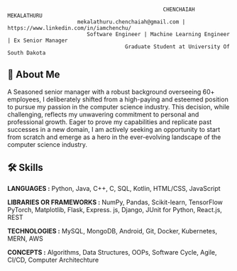                                                      CHENCHAIAH MEKALATHURU
                          mekalathuru.chenchaiah@gmail.com | https://www.linkedin.com/in/iamchenchu/
                             Software Engineer | Machine Learning Engineer | Ex Senior Manager
                                         Graduate Student at University Of South Dakota

## 🚀 About Me
A Seasoned senior manager with a robust background overseeing 60+ employees, I deliberately shifted from a high-paying and esteemed position
to pursue my passion in the computer science industry. This decision, while challenging, reflects my unwavering commitment to personal and
professional growth. Eager to prove my capabilities and replicate past successes in a new domain, I am actively seeking an opportunity to start from scratch and emerge as a hero in the ever-evolving landscape of the computer science industry.


## 🛠 Skills

**LANGUAGES :** Python, Java, C++, C, SQL, Kotlin, HTML/CSS, JavaScript

**LIBRARIES OR FRAMEWORKS :** NumPy, Pandas, Scikit-learn, TensorFlow PyTorch, Matplotlib, Flask, Express. js, Django, JUnit for Python, React.js, REST

**TECHNOLOGIES :** MySQL, MongoDB, Android, Git, Docker, Kubernetes, MERN, AWS

**CONCEPTS :** Algorithms, Data Structures, OOPs, Software Cycle, Agile, CI/CD, Computer Architechture
